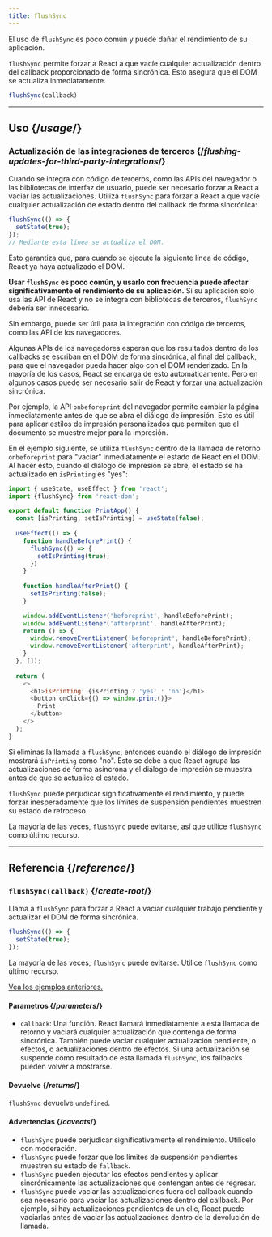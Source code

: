 ```yaml
---
title: flushSync
---
```


<Pitfall>

El uso de `flushSync` es poco común y puede dañar el rendimiento de su aplicación.

</Pitfall>

<Intro>

`flushSync` permite forzar a React a que vacíe cualquier actualización dentro del callback proporcionado de forma sincrónica. Esto asegura que el DOM se actualiza inmediatamente.

```js
flushSync(callback)
```

</Intro>

<InlineToc />

---

## Uso {/*usage*/}

### Actualización de las integraciones de terceros {/*flushing-updates-for-third-party-integrations*/}

Cuando se integra con código de terceros, como las APIs del navegador o las bibliotecas de interfaz de usuario, puede ser necesario forzar a React a vaciar las actualizaciones. Utiliza `flushSync` para forzar a React a que vacíe cualquier <CodeStep step={1}>actualización de estado</CodeStep> dentro del callback de forma sincrónica:

```js [[1, 2, "setState(true)"]]
flushSync(() => {
  setState(true);
});
// Mediante esta línea se actualiza el DOM.
```

Esto garantiza que, para cuando se ejecute la siguiente línea de código, React ya haya actualizado el DOM.

**Usar `flushSync` es poco común, y usarlo con frecuencia puede afectar significativamente el rendimiento de su aplicación.** Si su aplicación solo usa las API de React y no se integra con bibliotecas de terceros, `flushSync` debería ser innecesario.

Sin embargo, puede ser útil para la integración con código de terceros, como las API de los navegadores.

Algunas APIs de los navegadores esperan que los resultados dentro de los callbacks se escriban en el DOM de forma sincrónica, al final del callback, para que el navegador pueda hacer algo con el DOM renderizado. En la mayoría de los casos, React se encarga de esto automáticamente. Pero en algunos casos puede ser necesario salir de React y forzar una actualización sincrónica.

Por ejemplo, la API `onbeforeprint` del navegador permite cambiar la página inmediatamente antes de que se abra el diálogo de impresión. Esto es útil para aplicar estilos de impresión personalizados que permiten que el documento se muestre mejor para la impresión.

En el ejemplo siguiente, se utiliza `flushSync` dentro de la llamada de retorno `onbeforeprint` para "vaciar" inmediatamente el estado de React en el DOM. Al hacer esto, cuando el diálogo de impresión se abre, el estado se ha actualizado en `isPrinting` es "yes":   

<Sandpack>

```js App.js active
import { useState, useEffect } from 'react';
import {flushSync} from 'react-dom';

export default function PrintApp() {
  const [isPrinting, setIsPrinting] = useState(false);
  
  useEffect(() => {
    function handleBeforePrint() {
      flushSync(() => {
        setIsPrinting(true);
      })
    }
    
    function handleAfterPrint() {
      setIsPrinting(false);
    }

    window.addEventListener('beforeprint', handleBeforePrint);
    window.addEventListener('afterprint', handleAfterPrint);
    return () => {
      window.removeEventListener('beforeprint', handleBeforePrint);
      window.removeEventListener('afterprint', handleAfterPrint);
    }
  }, []);
  
  return (
    <>
      <h1>isPrinting: {isPrinting ? 'yes' : 'no'}</h1>
      <button onClick={() => window.print()}>
        Print
      </button>
    </>
  );
}
```

</Sandpack>

Si eliminas la llamada a `flushSync`, entonces cuando el diálogo de impresión mostrará `isPrinting` como "no". Esto se debe a que React agrupa las actualizaciones de forma asíncrona y el diálogo de impresión se muestra antes de que se actualice el estado.

<Pitfall>

`flushSync` puede perjudicar significativamente el rendimiento, y puede forzar inesperadamente que los límites de suspensión pendientes muestren su estado de retroceso.

La mayoría de las veces, `flushSync` puede evitarse, así que utilice `flushSync` como último recurso.

</Pitfall>

---

## Referencia {/*reference*/}

### `flushSync(callback)` {/*create-root*/}

Llama a `flushSync` para forzar a React a vaciar cualquier trabajo pendiente y actualizar el DOM de forma sincrónica.

```js
flushSync(() => {
  setState(true);
});
```

La mayoría de las veces, `flushSync` puede evitarse. Utilice `flushSync` como último recurso.

[Vea los ejemplos anteriores.](#usage)

#### Parametros {/*parameters*/}


* `callback`: Una función. React llamará inmediatamente a esta llamada de retorno y vaciará cualquier actualización que contenga de forma sincrónica. También puede vaciar cualquier actualización pendiente, o efectos, o actualizaciones dentro de efectos. Si una actualización se suspende como resultado de esta llamada `flushSync`, los fallbacks pueden volver a mostrarse.

#### Devuelve {/*returns*/}

`flushSync` devuelve `undefined`.

#### Advertencias {/*caveats*/}

* `flushSync` puede perjudicar significativamente el rendimiento. Utilícelo con moderación.
* `flushSync` puede forzar que los límites de suspensión pendientes muestren su estado de `fallback`.
* `flushSync` pueden ejecutar los efectos pendientes y aplicar sincrónicamente las actualizaciones que contengan antes de regresar.
* `flushSync` puede vaciar las actualizaciones fuera del callback cuando sea necesario para vaciar las actualizaciones dentro del callback. Por ejemplo, si hay actualizaciones pendientes de un clic, React puede vaciarlas antes de vaciar las actualizaciones dentro de la devolución de llamada.
